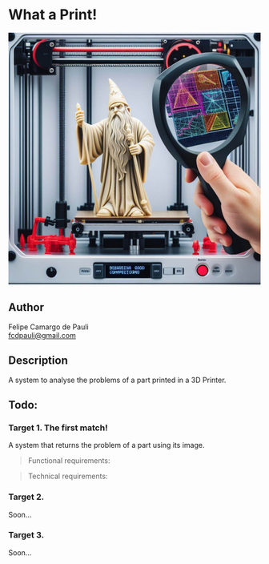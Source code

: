 # What a Print!
![alt text](front.png)
## Author
Felipe Camargo de Pauli  
fcdpauli@gmail.com

## Description
A system to analyse the problems of a part printed in a 3D Printer.

## Todo:
### Target 1. The first match!
A system that returns the problem of a part using its image.

> Functional requirements:


> Technical requirements:


### Target 2.  
Soon...

### Target 3. 
Soon...